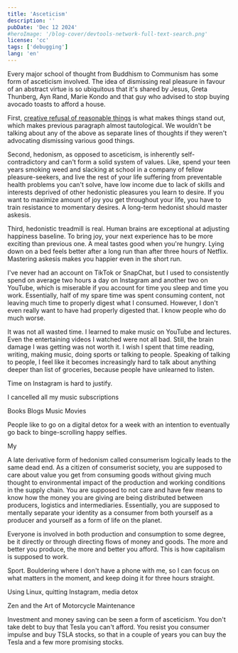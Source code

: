 ```yaml
---
title: 'Asceticism'
description: ''
pubDate: 'Dec 12 2024'
#heroImage: '/blog-cover/devtools-network-full-text-search.png'
license: 'cc'
tags: ['debugging']
lang: 'en'
---
```


Every major school of thought from Buddhism to Communism has some form of asceticism involved. The idea of dismissing real pleasure in favour of an abstract virtue is so ubiquitous that it's shared by Jesus, Greta Thunberg, Ayn Rand, Marie Kondo and that guy who advised to stop buying avocado toasts to afford a house.

First, [creative refusal of reasonable things](/blog/you-resist) is what makes things stand out, which makes previous paragraph almost tautological. We wouldn't be talking about any of the above as separate lines of thoughts if they weren't advocating dismissing various good things.

Second, hedonism, as opposed to asceticism, is inherently self-contradictory and can't form a solid system of values. Like, spend your teen years smoking weed and slacking at school in a company of fellow pleasure-seekers, and live the rest of your life suffering from preventable health problems you can't solve, have low income due to lack of skills and interests deprived of other hedonistic pleasures you learn to desire. If you want to maximize amount of joy you get throughout your life, you have to train resistance to momentary desires. A long-term hedonist should master askesis.

Third, hedonistic treadmill is real. Human brains are exceptional at adjusting happiness baseline. To bring joy, your next experience has to be more exciting than previous one. A meal tastes good when you're hungry. Lying down on a bed feels better after a long run than after three hours of Netflix. Mastering askesis makes you happier even in the short run.

I've never had an account on TikTok or SnapChat, but I used to consistently spend on average two hours a day on Instagram and another two on YouTube, which is miserable if you account for time you sleep and time you work. Essentially, half of my spare time was spent consuming content, not leaving much time to properly digest what I consumed. However, I don't even really want to have had properly digested that. I know people who do much worse.

It was not all wasted time. I learned to make music on YouTube and lectures. Even the entertaining videos I watched were not all bad. Still, the brain damage I was getting was not worth it. I wish I spent that time reading, writing, making music, doing sports or talking to people. Speaking of talking to people, I feel like it becomes increasingly hard to talk about anything deeper than list of groceries, because people have unlearned to listen.

Time on Instagram is hard to justify.

I cancelled all my music subscriptions

Books
Blogs
Music
Movies


People like to go on a digital detox for a week with an intention to eventually go back to binge-scrolling happy selfies. 



My 

A late derivative form of hedonism called consumerism logically leads to the same dead end. As a citizen of consumerist society, you are supposed to care about value you get from consuming goods without giving much thought to environmental impact of the production and working conditions in the supply chain. You are supposed to not care and have few means to know how the money you are giving are being distributed between producers, logistics and intermediaries. Essentially, you are supposed to mentally separate your identity as a consumer from both yourself as a producer and yourself as a form of life on the planet.

Everyone is involved in both production and consumption to some degree, be it directly or through directing flows of money and goods. The more and better you produce, the more and better you afford. This is how capitalism is supposed to work.

Sport. Bouldering where I don't have a phone with me, so I can focus on what matters in the moment, and keep doing it for three hours straight.

Using Linux, quitting Instagram, media detox

Zen and the Art of Motorcycle Maintenance 

Investment and money saving can be seen a form of asceticism. You don't take debt to buy that Tesla you can't afford. You resist you consumer impulse and buy TSLA stocks, so that in a couple of years you can buy the Tesla and a few more promising stocks.





